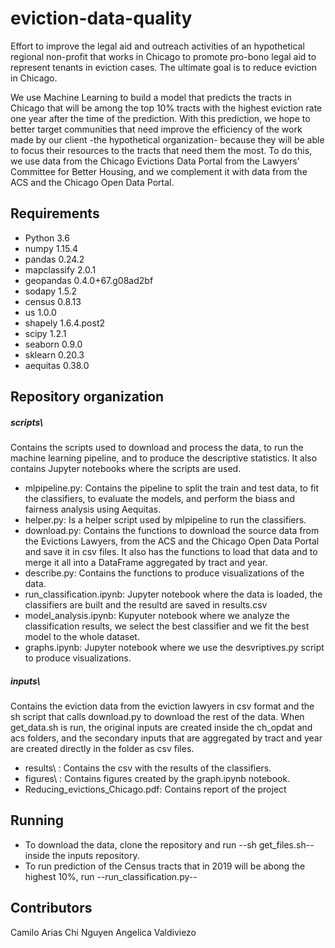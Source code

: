 # eviction-data-quality
Effort to improve the legal aid and outreach activities of an hypothetical regional non-profit that works in Chicago to promote pro-bono legal aid to represent tenants in eviction cases. The ultimate goal is to reduce eviction in Chicago.

We use Machine Learning to build a model that predicts the tracts in Chicago that will be among the top 10% tracts with the highest eviction rate one year after the time of the prediction. With this prediction, we hope to better target communities that need improve the efficiency of the work made by our client -the hypothetical organization- because they will be able to focus their resources to the tracts that need them the most. To do this, we use data from the Chicago Evictions Data Portal from the Lawyers’ Committee for Better Housing, and we complement it with data from the ACS and the Chicago Open Data Portal.

## Requirements
- Python 3.6
- numpy 1.15.4
- pandas 0.24.2
- mapclassify 2.0.1
- geopandas 0.4.0+67.g08ad2bf
- sodapy 1.5.2
- census 0.8.13
- us 1.0.0 
- shapely 1.6.4.post2
- scipy 1.2.1
- seaborn 0.9.0
- sklearn 0.20.3 
- aequitas 0.38.0

## Repository organization

##### scripts\
Contains the scripts used to download and process the data, to run the machine learning pipeline, and to produce the descriptive statistics. It also contains Jupyter notebooks where the scripts are used.
  - mlpipeline.py: Contains the pipeline to split the train and test data, to fit the classifiers, to evaluate the models, and perform the biass and fairness analysis using Aequitas.
  - helper.py: Is a helper script used by mlpipeline to run the classifiers.
  - download.py: Contains the functions to download the source data from the Evictions Lawyers, from the ACS and the Chicago Open Data Portal and save it in csv files. It also has the functions to load that data and to merge it all into a DataFrame aggregated by tract and year.
  - describe.py: Contains the functions to produce visualizations of the data.
  - run_classification.ipynb: Jupyter notebook where the data is loaded, the classifiers are built and the resultd are saved in results.csv
  - model_analysis.ipynb: Kupyuter notebook where we analyze the classification results, we select the best classifier and we fit the best model to the whole dataset.
  - graphs.ipynb: Jupyter notebook where we use the desvriptives.py script to produce visualizations.

##### inputs\
Contains the eviction data from the eviction lawyers in csv format and the sh script that calls download.py to download the rest of the data. When get_data.sh is run, the original inputs are created inside the ch_opdat and acs folders, and the secondary inputs that are aggregated by tract and year are created directly in the folder as csv files.
  - results\ : Contains the csv with the results of the classifiers.
  - figures\ : Contains figures created by the graph.ipynb notebook.
  - Reducing_evictions_Chicago.pdf: Contains report of the project

## Running
- To download the data, clone the repository and run --sh get_files.sh-- inside the inputs repository.
- To run prediction of the Census tracts that in 2019 will be abong the highest 10%, run --run_classification.py--

## Contributors
Camilo Arias
Chi Nguyen
Angelica Valdiviezo